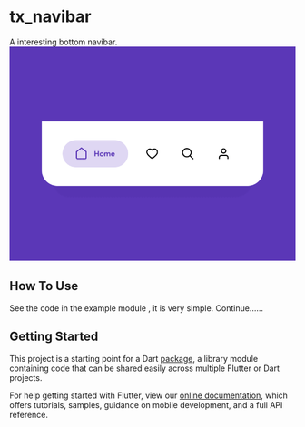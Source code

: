 # tx_navibar

A interesting bottom navibar.
![example.gif](https://github.com/TaurusXi/TxNaviBar/blob/master/example.gif)


## How To Use

See the code in the example module , it is very simple. 
Continue......

## Getting Started

This project is a starting point for a Dart
[package](https://flutter.io/developing-packages/),
a library module containing code that can be shared easily across
multiple Flutter or Dart projects.

For help getting started with Flutter, view our 
[online documentation](https://flutter.io/docs), which offers tutorials, 
samples, guidance on mobile development, and a full API reference.
